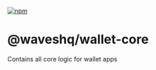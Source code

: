 [![npm](https://img.shields.io/npm/v/@waveshq/wallet-core)](https://www.npmjs.com/package/@waveshq/wallet-core/v/latest)

# @waveshq/wallet-core

Contains all core logic for wallet apps

